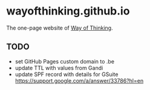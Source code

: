 # wayofthinking.github.io

The one-page website of [Way of Thinking](http://wayofthinking.net).

## TODO

- set GitHub Pages custom domain to .be
- update TTL with values from Gandi
- update SPF record with details for GSuite
  https://support.google.com/a/answer/33786?hl=en
